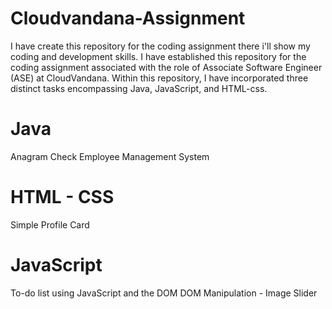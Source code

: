 # Cloudvandana-Assignment
I have create this repository for the coding assignment there i'll show my coding and development skills. I have established this repository for the coding assignment associated with the role of Associate Software Engineer (ASE) at CloudVandana. Within this repository, I have incorporated three distinct tasks encompassing Java, JavaScript, and HTML-css.

# Java
Anagram Check
Employee Management System

# HTML - CSS
Simple Profile Card 

# JavaScript
To-do list using JavaScript and the DOM
DOM Manipulation - Image Slider 
